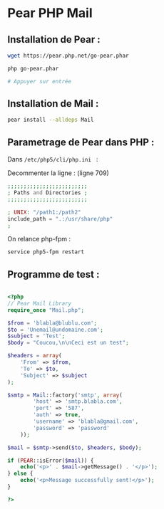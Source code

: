 # Pear PHP Mail 

## Installation de Pear :

```bash
wget https://pear.php.net/go-pear.phar

php go-pear.phar

# Appuyer sur entrée
```
## Installation de Mail :

```bash
pear install --alldeps Mail
```
## Parametrage de Pear dans PHP :

Dans ``/etc/php5/cli/php.ini `` :

Decommenter la ligne : 
(ligne 709)
```php
;;;;;;;;;;;;;;;;;;;;;;;;;
; Paths and Directories ;
;;;;;;;;;;;;;;;;;;;;;;;;;

; UNIX: "/path1:/path2"
include_path = ".:/usr/share/php"
;
```
On relance php-fpm :

```bash
service php5-fpm restart
```

## Programme de test :

```php

<?php
// Pear Mail Library
require_once "Mail.php";

$from = 'blabla@blublu.com';
$to = 'Unemail@undomaine.com';
$subject = 'Test';
$body = "Coucou,\n\nCeci est un test";

$headers = array(
    'From' => $from,
    'To' => $to,
    'Subject' => $subject
);

$smtp = Mail::factory('smtp', array(
        'host' => 'smtp.blabla.com',
        'port' => '587',
        'auth' => true,
        'username' => 'blabla@gmail.com',
        'password' => 'password'
    ));

$mail = $smtp->send($to, $headers, $body);

if (PEAR::isError($mail)) {
	echo('<p>' . $mail->getMessage() . '</p>');
} else {
	echo('<p>Message successfully sent!</p>');
}

?>


```